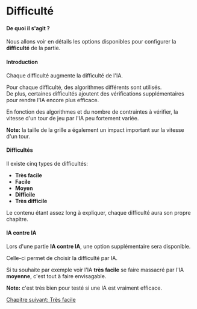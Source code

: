 # Difficulté

#### De quoi il s'agit ?

Nous allons voir en détails les options disponibles pour configurer la **difficulté** de la partie.

#### Introduction

Chaque difficulté augmente la difficulté de l'IA.  

Pour chaque difficulté, des algorithmes différents sont utilisés.  
De plus, certaines difficultés ajoutent des vérifications supplémentaires pour rendre l'IA encore plus efficace.

En fonction des algorithmes et du nombre de contraintes à vérifier, la vitesse d'un tour de jeu par l'IA peu fortement variée.

**Note:** la taille de la grille a également un impact important sur la vitesse d'un tour.

#### Difficultés

Il existe cinq types de difficultés:

- **Très facile**
- **Facile**
- **Moyen**
- **Difficile**
- **Très difficile**

Le contenu étant assez long à expliquer, chaque difficulté aura son propre chapitre.

#### IA contre IA

Lors d'une partie **IA contre IA**, une option supplémentaire sera disponible.

Celle-ci permet de choisir la difficulté par IA.

Si tu souhaite par exemple voir l'IA **très facile** se faire massacré par l'IA **moyenne**, c'est tout à faire envisagable.

**Note:** c'est très bien pour testé si une IA est vraiment efficace.

<a href="{{ site.baseUrl }}config/very-easy/" class="btn btn-green">Chapitre suivant: Très facile</a>
